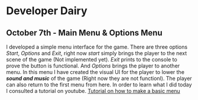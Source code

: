 # Developer Dairy 

## October 7th - Main Menu & Options Menu

I developed a simple menu interface for the game. There are three options *Start*, *Options* and *Exit*, right now *start* simply brings the player to the next scene of the game (Not implemented yet). *Exit* prints to the console to prove the button is functional. And *Options* brings the player to another menu. In this menu I have created the visual UI for the player to lower the ***sound and music*** of the game (Right now they are not functionl). The player can also return to the first menu from here. In order to learn what I did today I consulted a tutorial on youtube. [Tutorial on how to make a basic menu](https://youtu.be/zc8ac_qUXQY)
